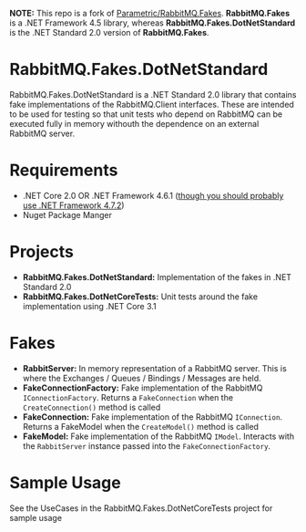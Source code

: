 __NOTE:__ This repo is a fork of [Parametric/RabbitMQ.Fakes](https://github.com/Parametric/RabbitMQ.Fakes). __RabbitMQ.Fakes__ is a .NET Framework 4.5 library, whereas __RabbitMQ.Fakes.DotNetStandard__ is the .NET Standard 2.0 version of __RabbitMQ.Fakes__.

# RabbitMQ.Fakes.DotNetStandard
RabbitMQ.Fakes.DotNetStandard is a .NET Standard 2.0 library that contains fake implementations of the RabbitMQ.Client interfaces.  These are intended to be used for testing so that unit tests who depend on RabbitMQ can be executed fully in memory withouth the dependence on an external RabbitMQ server.

# Requirements
* .NET Core 2.0 OR .NET Framework 4.6.1 ([though you should probably use .NET Framework 4.7.2](https://docs.microsoft.com/en-us/dotnet/standard/net-standard))
* Nuget Package Manger

# Projects
* __RabbitMQ.Fakes.DotNetStandard:__ Implementation of the fakes in .NET Standard 2.0
* __RabbitMQ.Fakes.DotNetCoreTests:__ Unit tests around the fake implementation using .NET Core 3.1

# Fakes
* __RabbitServer:__ In memory representation of a RabbitMQ server.  This is where the Exchanges / Queues / Bindings / Messages are held.
* __FakeConnectionFactory:__ Fake implementation of the RabbitMQ `IConnectionFactory`.  Returns a `FakeConnection` when the `CreateConnection()` method is called
* __FakeConnection:__ Fake implementation of the RabbitMQ `IConnection`.  Returns a FakeModel when the `CreateModel()` method is called
* __FakeModel:__ Fake implementation of the RabbitMQ `IModel`.  Interacts with the `RabbitServer` instance passed into the `FakeConnectionFactory`.

# Sample Usage
See the UseCases in the RabbitMQ.Fakes.DotNetCoreTests project for sample usage
